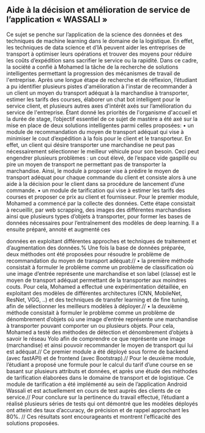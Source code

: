 ##     Aide à la décision et amélioration de service de l’application « WASSALI »
Ce sujet se penche sur l’application de la science des données et des techniques de machine
learning dans le domaine de la logistique. En effet, les techniques de data science et d’IA
peuvent aider les entreprises de transport à optimiser leurs opérations et trouver des moyens
pour réduire les coûts d’expédition sans sacrifier le service ou la rapidité.
Dans ce cadre, la société a confié à Mohamed la tâche de la recherche de solutions
intelligentes permettant la progression des mécanismes de travail de l'entreprise. Après une
longue étape de recherche et de réflexion, l’étudiant a pu identifier plusieurs pistes
d'amélioration à l'instar de recommander à un client un moyen du transport adéquat à la
marchandise à transporter, estimer les tarifs des courses, élaborer un chat bot intelligent pour
le service client, et plusieurs autres axes d'intérêt axés sur l’amélioration du service de
l'entreprise.
Étant donné les priorités de l'organisme d'accueil et la durée de stage, l’objectif essentiel de ce
sujet de mastère a été axé sur la mise en place de deux solutions intelligentes parmi celles
proposées:
• un module de recommandation du moyen de transport adéquat qui vise à minimiser le
cout d’expédition à la fois pour le client et le transporteur. En effet, un client qui
désire transporter une marchandise ne peut pas nécessairement sélectionner le meilleur
véhicule pour son besoin. Ceci peut engendrer plusieurs problèmes : un cout élevé, de
l’espace vide gaspillé ou pire un moyen de transport ne permettant pas de transporter
la marchandise. Ainsi, le module à proposer vise à prédire le moyen de transport
adéquat pour chaque commande du client et consiste alors à une aide à la décision
pour le client dans sa procédure de lancement d’une commande.
• un module de tarification qui vise à estimer les tarifs des courses et proposer ce prix au
client et fournisseur.
Pour le premier module, Mohamed a commencé par la collecte des données. Cette étape
consistait à recueillir, par web scrapping, des images des différentes marchandises ainsi que
plusieurs types d’objets à transporter, pour former les bases de données nécessaires pour
l’entraînement des modèles de deep learning. Il a ensuite préparé, annoté et augmenté ces

données en exploitant différentes approches et techniques de traitement et d’augmentation des
données.%
Une fois la base de données préparée, deux méthodes ont été proposées pour résoudre le
problème de recommandation du moyen de transport adéquat://
• la première méthode consistait à formuler le problème comme un problème de
classification où une image d’entrée représente une marchandise et son label (classe)
est le moyen de transport adéquat permettant de la transporter aux moindres couts.
Pour cela, Mohamed a effectué une expérimentation détaillée, en exploitant des
modèles de différentes architectures (CNN, MobileNet, ResNet, VGG, ..) et des
techniques de transfer learning et de fine tuning, afin de sélectionner les meilleurs
modèles à déployer.//
• la deuxième méthode consistait à formuler le problème comme un problème de
dénombrement d’objets où une image d’entrée représente une marchandise à
transporter pouvant comporter un ou plusieurs objets. Pour cela, Mohamed a testé des
méthodes de détection et dénombrement d’objets à savoir le réseau Yolo afin de
comprendre ce que représente une image (marchandise) et ainsi pouvoir recommander
le moyen de transport qui lui est adéquat.//
Ce premier module a été déployé sous forme de backend (avec fastAPI) et de frontend (avec
Bootstrap).//
Pour le deuxième module, l’étudiant a proposé une formule pour le calcul du tarif d’une
course en se basant sur plusieurs attributs et données, et après une étude des méthodes de
tarification élaborées dans le domaine de transport et de logistique. Ce module de tarification
a été implémenté au sein de l’application Android Wassali et est actuellement en cours de test
auprès des clients de ce service.//
Pour conclure sur la pertinence du travail effectué, l’étudiant a réalisé plusieurs séries de tests
qui ont démontré que les modèles déployés ont atteint des taux d’accuracy, de précision et de
rappel approchant les 80%. //
Ces résultats sont encourageants et montrent l'efficacité des
solutions proposées.
